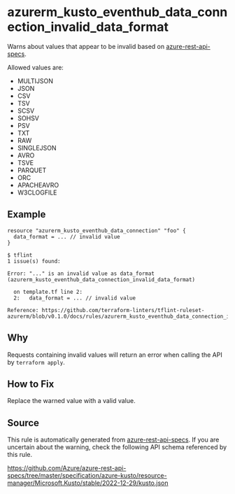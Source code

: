 <!--- This file generated by `tools/apispec-rule-gen/main.go`. DO NOT EDIT --->

# azurerm_kusto_eventhub_data_connection_invalid_data_format

Warns about values that appear to be invalid based on [azure-rest-api-specs](https://github.com/Azure/azure-rest-api-specs).

Allowed values are:
- MULTIJSON
- JSON
- CSV
- TSV
- SCSV
- SOHSV
- PSV
- TXT
- RAW
- SINGLEJSON
- AVRO
- TSVE
- PARQUET
- ORC
- APACHEAVRO
- W3CLOGFILE

## Example

```hcl
resource "azurerm_kusto_eventhub_data_connection" "foo" {
  data_format = ... // invalid value
}
```

```
$ tflint
1 issue(s) found:

Error: "..." is an invalid value as data_format (azurerm_kusto_eventhub_data_connection_invalid_data_format)

  on template.tf line 2:
  2:   data_format = ... // invalid value

Reference: https://github.com/terraform-linters/tflint-ruleset-azurerm/blob/v0.1.0/docs/rules/azurerm_kusto_eventhub_data_connection_invalid_data_format.md

```

## Why

Requests containing invalid values will return an error when calling the API by `terraform apply`.

## How to Fix

Replace the warned value with a valid value.

## Source

This rule is automatically generated from [azure-rest-api-specs](https://github.com/Azure/azure-rest-api-specs). If you are uncertain about the warning, check the following API schema referenced by this rule.

https://github.com/Azure/azure-rest-api-specs/tree/master/specification/azure-kusto/resource-manager/Microsoft.Kusto/stable/2022-12-29/kusto.json
